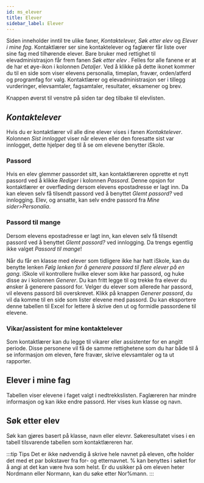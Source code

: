 ```yaml
---
id: ms_elever
title: Elever
sidebar_label: Elever
---
```


Siden inneholder inntil tre ulike faner, _Kontaktelever, Søk etter elev_ og _Elever i mine fag_. Kontaktlærer ser sine kontaktelever og faglærer får liste over sine fag med tilhørende elever. Bare bruker med rettighet til elevadministrasjon får frem fanen _Søk etter elev_  . Felles for alle fanene er at de har et øye-ikon i kolonnen _Detaljer_. Ved å klikke på dette ikonet kommer du til en side som viser elevens personalia, timeplan, fravær, orden/atferd og programfag for valg. Kontaktlærer og elevadministrasjon ser i tillegg vurderinger, elevsamtaler, fagsamtaler, resultater, eksamener og brev. 

Knappen øverst til venstre på siden tar deg tilbake til elevlisten. 

## _Kontaktelever_
Hvis du er kontaktlærer vil alle dine elever vises i fanen _Kontaktelever_. Kolonnen _Sist innlogget_ viser når eleven eller den foresatte sist var innlogget, dette hjelper deg til å se om elevene benytter iSkole.

### Passord
Hvis en elev glemmer passordet sitt, kan kontaktlæreren opprette et nytt passord ved å klikke _Rediger_ i kolonnen _Passord_. Denne opsjon for kontaktlærer er overfløding dersom elevens epostadresse er lagt inn. Da kan eleven  selv få tilsendt passord ved å benyttet _Glemt passord?_ ved innlogging. Elev, og ansatte, kan selv endre passord fra _Mine sider>Personalia_.

### Passord til mange
Dersom elevens epostadresse er lagt inn, kan eleven  selv få tilsendt passord ved å benyttet _Glemt passord?_ ved innlogging. Da trengs egentlig ikke valget _Passord til mange_!

Når du får en klasse med elever som tidligere ikke har hatt iSkole, kan du benytte lenken _Følg lenken for å generere passord til flere elever på en gang_. iSkole vil kontrollere hvilke elever som ikke har passord, og huke disse av i kolonnen _Generer_. Du kan fritt legge til og trekke fra elever du ønsker å generere passord for. Velger du elever som allerede har passord, vil elevens passord bli overskrevet. Klikk på knappen _Generer passord_, du vil da komme til en side som lister elevene med passord. Du kan eksportere denne tabellen til Excel for lettere å skrive den ut og formidle passordene til elevene. 

### Vikar/assistent for mine kontaktelever
Som kontaktlærer kan du legge til vikarer eller assistenter for en angitt periode. Disse personene vil få de samme rettighetene som du har både til å se informasjon om eleven, føre fravær, skrive elevsamtaler og ta ut rapporter.

## Elever i mine fag
Tabellen viser elevene i faget valgt i nedtrekkslisten. Faglæreren har mindre informasjon og kan ikke endre passord. Her vises kun klasse og navn.

## Søk etter elev
Søk kan gjøres basert på klasse, navn eller elevnr. Søkeresultatet vises i en tabell tilsvarende tabellen som kontaktlæreren har. 

:::tip Tips
Det er ikke nødvendig å skrive hele navnet på eleven, ofte holder det med et par bokstaver fra for- og etternavnet. % kan benyttes i søket for å angi at det kan være hva som helst. Er du usikker på om eleven heter Nordmann eller Normann, kan du søke etter Nor%mann.
:::
